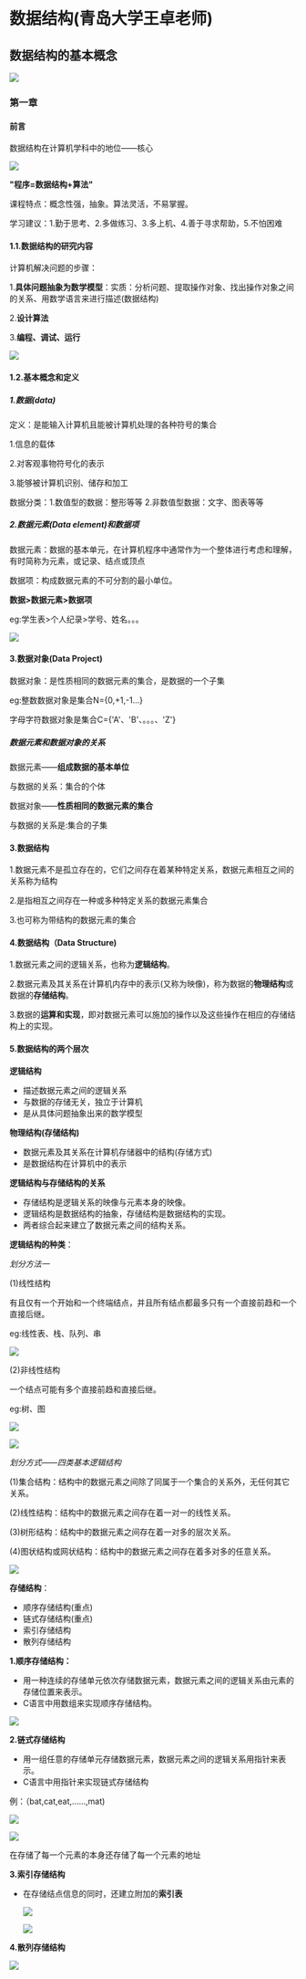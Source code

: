 # 数据结构(青岛大学王卓老师)



## 数据结构的基本概念

![](.\images\1_2.png)

### 第一章



#### 前言

数据结构在计算机学科中的地位——核心

![](.\images\1_3.png)



**"程序=数据结构+算法"**

课程特点：概念性强，抽象。算法灵活，不易掌握。

学习建议：1.勤于思考、2.多做练习、3.多上机、4.善于寻求帮助，5.不怕困难



#### 1.1.数据结构的研究内容

计算机解决问题的步骤：

1.**具体问题抽象为数学模型**：实质：分析问题、提取操作对象、找出操作对象之间的关系、用数学语言来进行描述(数据结构)

2.**设计算法**

3.**编程、调试、运行**

![](.\images\1_5.png)



#### 1.2.基本概念和定义

##### 1.数据(data)

定义：是能输入计算机且能被计算机处理的各种符号的集合

1.信息的载体

2.对客观事物符号化的表示

3.能够被计算机识别、储存和加工

数据分类：1.数值型的数据：整形等等  2.非数值型数据：文字、图表等等



##### 2.数据元素(Data element)和数据项

数据元素：数据的基本单元，在计算机程序中通常作为一个整体进行考虑和理解，有时简称为元素，或记录、结点或顶点

数据项：构成数据元素的不可分割的最小单位。

**数据>数据元素>数据项**

eg:学生表>个人纪录>学号、姓名。。。

![](.\images\2_2.png)



#### 3.数据对象(Data Project)

数据对象：是性质相同的数据元素的集合，是数据的一个子集

eg:整数数据对象是集合N={0,+1,-1...}

字母字符数据对象是集合C={'A'、'B'、。。。、'Z'}

##### 数据元素和数据对象的关系

数据元素——**组成数据的基本单位**

与数据的关系：集合的个体

数据对象——**性质相同的数据元素的集合**

与数据的关系是:集合的子集



#### 3.数据结构

1.数据元素不是孤立存在的，它们之间存在着某种特定关系，数据元素相互之间的关系称为结构

2.是指相互之间存在一种或多种特定关系的数据元素集合

3.也可称为带结构的数据元素的集合



#### 4.数据结构（Data Structure)

1.数据元素之间的逻辑关系，也称为**逻辑结构**。

2.数据元素及其关系在计算机内存中的表示(又称为映像)，称为数据的**物理结构**或数据的**存储结构**。

3.数据的**运算和实现**，即对数据元素可以施加的操作以及这些操作在相应的存储结构上的实现。



#### 5.数据结构的两个层次

**逻辑结构**

- 描述数据元素之间的逻辑关系
- 与数据的存储无关，独立于计算机
- 是从具体问题抽象出来的数学模型



**物理结构(存储结构)**

- 数据元素及其关系在计算机存储器中的结构(存储方式)
- 是数据结构在计算机中的表示



**逻辑结构与存储结构的关系**

- 存储结构是逻辑关系的映像与元素本身的映像。
- 逻辑结构是数据结构的抽象，存储结构是数据结构的实现。
- 两者综合起来建立了数据元素之间的结构关系。

**逻辑结构的种类**：

*划分方法一*

(1)线性结构

有且仅有一个开始和一个终端结点，并且所有结点都最多只有一个直接前趋和一个直接后继。

eg:线性表、栈、队列、串

![](.\images\2_3.png)

(2)非线性结构

一个结点可能有多个直接前趋和直接后继。

eg:树、图

![](.\images\2_4.png)

![](.\images\2_1.png)



*划分方式——四类基本逻辑结构*

(1)集合结构：结构中的数据元素之间除了同属于一个集合的关系外，无任何其它关系。

(2)线性结构：结构中的数据元素之间存在着一对一的线性关系。

(3)树形结构：结构中的数据元素之间存在着一对多的层次关系。

(4)图状结构或网状结构：结构中的数据元素之间存在着多对多的任意关系。

![](.\images\2_6.png)



**存储结构**：

- 顺序存储结构(重点)
- 链式存储结构(重点)
- 索引存储结构
- 散列存储结构

**1.顺序存储结构：**

- 用一种连续的存储单元依次存储数据元素，数据元素之间的逻辑关系由元素的存储位置来表示。
- C语言中用数组来实现顺序存储结构。

![](.\images\2_7.png)



**2.链式存储结构**

- 用一组任意的存储单元存储数据元素，数据元素之间的逻辑关系用指针来表示。
- C语言中用指针来实现链式存储结构

例：（bat,cat,eat,......,mat)

![](.\images\2_8.png)

![](.\images\2_9.png)

在存储了每一个元素的本身还存储了每一个元素的地址



**3.索引存储结构**

- 在存储结点信息的同时，还建立附加的**索引表**

  ![](.\images\2_11.png)

  ![](.\images\2_10.png)



**4.散列存储结构**

![](.\images\2_12.png)